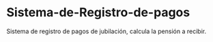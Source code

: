 # Sistema-de-Registro-de-pagos
Sistema de registro de pagos de jubilación, calcula la pensión a recibir.
